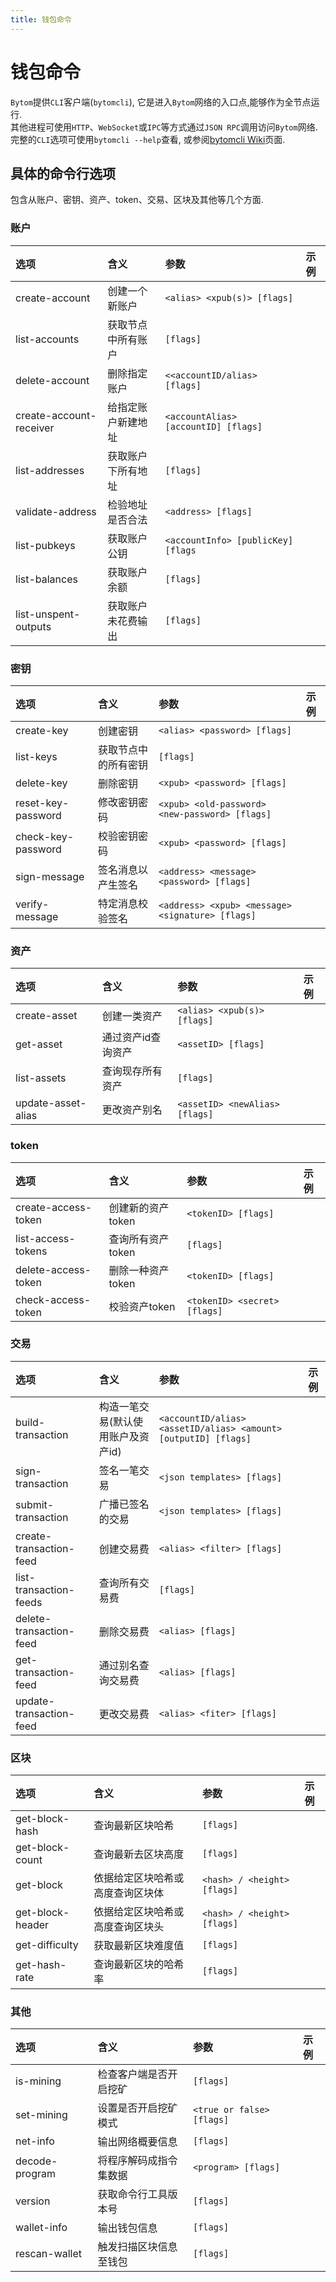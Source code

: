 ```yaml
---
title: 钱包命令
---
```



# 钱包命令

`Bytom`提供`CLI`客户端(`bytomcli`), 它是进入`Bytom`网络的入口点,能够作为全节点运行.<br />其他进程可使用`HTTP`、`WebSocket`或`IPC`等方式通过`JSON RPC`调用访问`Bytom`网络.<br />完整的`CLI`选项可使用`bytomcli --help`查看, 或参阅[bytomcli Wiki](https://github.com/Bytom/bytom/wiki/Command-Line-Options)页面.

<a name="7be55c8a"></a>
## 具体的命令行选项

包含从账户、密钥、资产、token、交易、区块及其他等几个方面.

<a name="7116e7ec"></a>
### 账户

| 选项 | 含义 | 参数 | 示例 |
| :--- | :--- | :--- | :--- |
| create-account | 创建一个新账户 | `<alias> <xpub(s)> [flags]` |   |
| list-accounts | 获取节点中所有账户 | `[flags]` |   |
| delete-account | 删除指定账户 | `<<accountID/alias> [flags]` |   |
| create-account-receiver | 给指定账户新建地址 | `<accountAlias> [accountID] [flags]` |   |
| list-addresses | 获取账户下所有地址 | `[flags]` |   |
| validate-address | 检验地址是否合法 | `<address> [flags]` |   |
| list-pubkeys | 获取账户公钥 | `<accountInfo> [publicKey] [flags` |   |
| list-balances | 获取账户余额 | `[flags]` |   |
| list-unspent-outputs | 获取账户未花费输出 | `[flags]` |   |

<a name="cdb81cf6"></a>
### 密钥

| 选项 | 含义 | 参数 | 示例 |
| :--- | :--- | :--- | :--- |
| create-key | 创建密钥 | `<alias> <password> [flags]` |   |
| list-keys | 获取节点中的所有密钥 | `[flags]` |   |
| delete-key | 删除密钥 | `<xpub> <password> [flags]` |   |
| reset-key-password | 修改密钥密码 | `<xpub> <old-password> <new-password> [flags]` |   |
| check-key-password | 校验密钥密码 | `<xpub> <password> [flags]` |   |
| sign-message | 签名消息以产生签名 | `<address> <message> <password> [flags]` |   |
| verify-message | 特定消息校验签名 | `<address> <xpub> <message> <signature> [flags]` |   |

<a name="5110a0d1"></a>
### 资产

| 选项 | 含义 | 参数 | 示例 |
| :--- | :--- | :--- | :--- |
| create-asset | 创建一类资产 | `<alias> <xpub(s)> [flags]` |   |
| get-asset | 通过资产id查询资产 | `<assetID> [flags]` |   |
| list-assets | 查询现存所有资产 | `[flags]` |   |
| update-asset-alias | 更改资产别名 | `<assetID> <newAlias> [flags]` |   |

<a name="token"></a>
### token

| 选项 | 含义 | 参数 | 示例 |
| :--- | :--- | :--- | :--- |
| create-access-token | 创建新的资产token | `<tokenID> [flags]` |   |
| list-access-tokens | 查询所有资产token | `[flags]` |   |
| delete-access-token | 删除一种资产token | `<tokenID> [flags]` |   |
| check-access-token | 校验资产token | `<tokenID> <secret> [flags]` |   |

<a name="2685c0a0"></a>
### 交易

| 选项 | 含义 | 参数 | 示例 |
| :--- | :--- | :--- | :--- |
| build-transaction | 构造一笔交易(默认使用账户及资产id) | `<accountID/alias> <assetID/alias> <amount>[outputID] [flags]` |   |
| sign-transaction | 签名一笔交易 | `<json templates> [flags]` |   |
| submit-transaction | 广播已签名的交易 | `<json templates> [flags]` |   |
| create-transaction-feed | 创建交易费 | `<alias> <filter> [flags]` |   |
| list-transaction-feeds | 查询所有交易费 | `[flags]` |   |
| delete-transaction-feed | 删除交易费 | `<alias> [flags]` |   |
| get-transaction-feed | 通过别名查询交易费 | `<alias> [flags]` |   |
| update-transaction-feed | 更改交易费 | `<alias> <fiter> [flags]` |   |

<a name="2c86d897"></a>
### 区块

| 选项 | 含义 | 参数 | 示例 |
| :--- | :--- | :--- | :--- |
| get-block-hash | 查询最新区块哈希 | `[flags]` |   |
| get-block-count | 查询最新去区块高度 | `[flags]` |   |
| get-block | 依据给定区块哈希或高度查询区块体 | `<hash> / <height> [flags]` |   |
| get-block-header | 依据给定区块哈希或高度查询区块头 | `<hash> / <height> [flags]` |   |
| get-difficulty | 获取最新区块难度值 | `[flags]` |   |
| get-hash-rate | 查询最新区块的哈希率 | `[flags]` |   |

<a name="0d98c747"></a>
### 其他

| 选项 | 含义 | 参数 | 示例 |
| :--- | :--- | :--- | :--- |
| is-mining | 检查客户端是否开启挖矿 | `[flags]` |   |
| set-mining | 设置是否开启挖矿模式 | `<true or false> [flags]` |   |
| net-info | 输出网络概要信息 | `[flags]` |   |
| decode-program | 将程序解码成指令集数据 | `<program> [flags]` |   |
| version | 获取命令行工具版本号 | `[flags]` |   |
| wallet-info | 输出钱包信息 | `[flags]` |   |
| rescan-wallet | 触发扫描区块信息至钱包 | `[flags]` |   |



